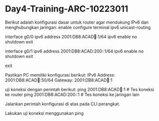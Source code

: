 # Day4-Training-ARC-10223011
Berikut adalah konfigurasi dasar untuk router agar mendukung IPv6 dan menghubungkan jaringan:
enable
configure terminal
ipv6 unicast-routing

interface g0/0
 ipv6 address 2001:DB8:ACAD:100::1/64
 ipv6 enable
 no shutdown
exit

interface g0/1
 ipv6 address 2001:DB8:ACAD:200::1/64
 ipv6 enable
 no shutdown
exit

exit

Pastikan PC memiliki konfigurasi berikut:
IPv6 Address: 2001:DB8:ACAD:100::50/64
Gateway: 2001:DB8:ACAD:100::1

uji koneksi dengan perintah berikut:
ping 2001:DB8:ACAD:100::1  # Tes koneksi ke router
ping 2001:DB8:ACAD:200::1  # Tes koneksi ke jaringan lain

Jalankan perintah konfigurasi di atas pada CLI perangkat.

Lakukan uji koneksi menggunakan ping
